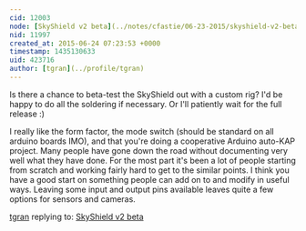 ```yaml
---
cid: 12003
node: [SkyShield v2 beta](../notes/cfastie/06-23-2015/skyshield-v2-beta)
nid: 11997
created_at: 2015-06-24 07:23:53 +0000
timestamp: 1435130633
uid: 423716
author: [tgran](../profile/tgran)
---
```


Is there a chance to beta-test the SkyShield out with a custom rig?  I'd be happy to do all the soldering if necessary.  Or I'll patiently wait for the full release :)  

I really like the form factor, the mode switch (should be standard on all arduino boards IMO), and that you're doing a cooperative Arduino auto-KAP project.  Many people have gone down the road without documenting very well what they have done.  For the most part it's been a lot of people starting from scratch and working fairly hard to get to the similar points.  I think you have a good start on something people can add on to and modify in useful ways.  Leaving some input and output pins available leaves quite a few options for sensors and cameras.  


[tgran](../profile/tgran) replying to: [SkyShield v2 beta](../notes/cfastie/06-23-2015/skyshield-v2-beta)

